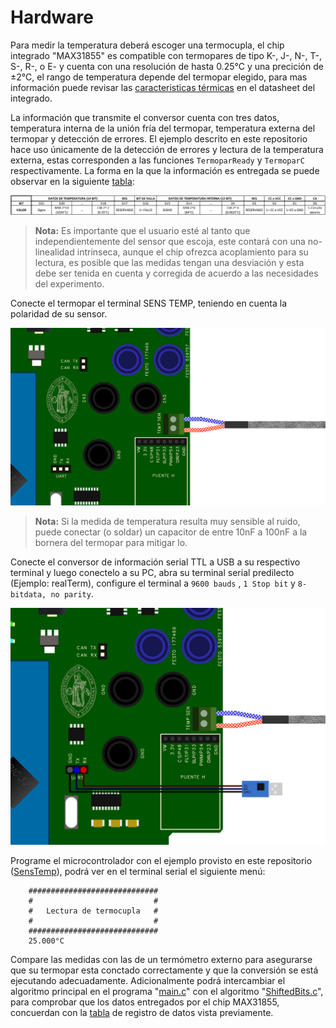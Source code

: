 # Hardware

Para medir la temperatura deberá escoger una termocupla, el chip integrado "MAX31855" es compatible con termopares de tipo K-, J-, N-, T-, S-, R-, o E- y cuenta con una resolución de hasta 0.25°C y una precición de &plusmn;2°C, el rango de temperatura depende del termopar elegido, para mas información puede revisar las [caracteristicas térmicas](https://www.analog.com/media/en/technical-documentation/data-sheets/max31855.pdf#MAX31855%20DS.indd%3AAnchor%3A9803) en el datasheet del integrado.

La información que transmite el conversor cuenta con tres datos, temperatura interna de la unión fría del termopar, temperatura externa del termopar y detección de errores. El ejemplo descrito en este repositorio hace uso únicamente de la detección de errores y lectura de la temperatura externa, estas corresponden a las funciones ``TermoparReady`` y ``TermoparC`` respectivamente. La forma en la que la información es entregada se puede observar en la siguiente [tabla](https://www.analog.com/media/en/technical-documentation/data-sheets/max31855.pdf#MAX31855%20DS.indd%3AAnchor%2021%3A9811):

![](https://github.com/CXBRexDevs/Codigos-ejemplo-CXB/blob/main/images/TablaMAXDatos.png?raw=true)

> **Nota:** Es importante que el usuario esté al tanto que independientemente del sensor que escoja, este contará con una no-linealidad intrinseca, aunque el chip ofrezca acoplamiento para su lectura, es posible que las medidas tengan una desviación y esta debe ser tenida en cuenta y corregida de acuerdo a las necesidades del experimento.

Conecte el termopar el terminal SENS TEMP, teniendo en cuenta la polaridad de su sensor.

![](https://github.com/CXBRexDevs/Codigos-ejemplo-CXB/blob/main/images/SenTempClose.png?raw=true)

> **Nota:** Si la medida de temperatura resulta muy sensible al ruido, puede conectar (o soldar) un capacitor de entre 10nF a 100nF a la bornera del termopar para mitigar lo.

Conecte el conversor de información serial TTL a USB a su respectivo terminal y luego conectelo a su PC, abra su terminal serial predilecto (Ejemplo: realTerm), configure el terminal a ```9600 bauds``` , ```1 Stop bit``` y ```8-bitdata, no parity```.

![](https://github.com/CXBRexDevs/Codigos-ejemplo-CXB/blob/main/images/SenTempUARTclose.png?raw=true)

Programe el microcontrolador con el ejemplo provisto en este repositorio ([SensTemp](https://github.com/CXBRexDevs/Codigos-ejemplo-CXB/tree/main/SensTemp)), podrá ver en el terminal serial el siguiente menú:

```
    #############################
    #                           #
    #   Lectura de termocupla   #
    #                           #
    #############################
    25.000°C
```


Compare las medidas con las de un termómetro externo para asegurarse que su termopar esta conctado correctamente y que la conversión se está ejecutando adecuadamente. Adicionalmente podrá intercambiar el algoritmo principal en el programa "[main.c](https://github.com/CXBRexDevs/Codigos-ejemplo-CXB/blob/main/SensTemp/firmware/src/main.c)" con el algoritmo "[ShiftedBits.c](https://github.com/CXBRexDevs/Codigos-ejemplo-CXB/blob/main/SensTemp/firmware/ShiftedBits.c)", para comprobar que los datos entregados por el chip MAX31855, concuerdan con la [tabla](https://www.analog.com/media/en/technical-documentation/data-sheets/max31855.pdf#MAX31855%20DS.indd%3AAnchor%2021%3A9811) de registro de datos vista previamente. 
